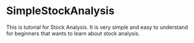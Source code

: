 # SimpleStockAnalysis

This is tutorial for Stock Analysis. It is very simple and easy to understand for beginners that wants to learn about stock analysis.
